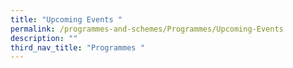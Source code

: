 ```yaml
---
title: "Upcoming Events "
permalink: /programmes-and-schemes/Programmes/Upcoming-Events
description: ""
third_nav_title: "Programmes "
---
```

